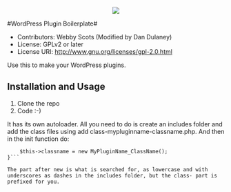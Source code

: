 <p align="center">
  <a href="https://github.com/LiamBailey/WooCommerce-Vendors-Bookings-Dashboard/blob/master/licence">
    <img src="https://img.shields.io/aur/license/yaourt.svg?style=flat-square">
  </a>


</p>

#WordPress Plugin Boilerplate#

* Contributors: Webby Scots (Modified by Dan Dulaney)
* License: GPLv2 or later
* License URI: http://www.gnu.org/licenses/gpl-2.0.html

Use this to make your WordPress plugins.

## Installation and Usage

1. Clone the repo
2. Code :-)

It has its own autoloader. All you need to do is create an includes folder and add the class files using add class-mypluginname-classname.php. And then in the init function do:

```if ($this_condition) {
    $this->classname = new MyPluginName_ClassName();
}```

The part after new is what is searched for, as lowercase and with underscores as dashes in the includes folder, but the class- part is prefixed for you.
